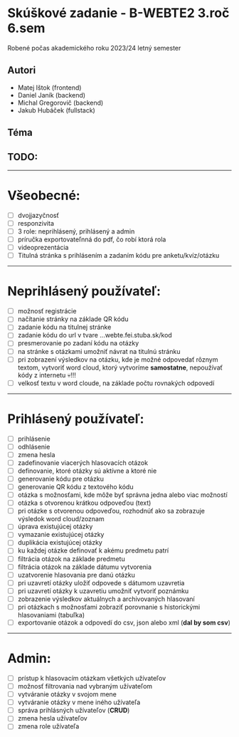 # Skúškové zadanie - B-WEBTE2 3.roč 6.sem
Robené počas akademického roku 2023/24 letný semester
## Autori
- Matej Ištok (frontend)
- Daniel Janík (backend)
- Michal Gregorovič (backend)
- Jakub Hubáček (fullstack)
## Téma

## TODO:

---

# Všeobecné:

- [ ] dvojjazyčnosť
- [ ] responzivita
- [ ] 3 role: neprihlásený, prihlásený a admin
- [ ] príručka exportovateľnná do pdf, čo robí ktorá rola
- [ ] videoprezentácia
- [ ] Titulná stránka s prihlásením a zadaním kódu pre anketu/kvíz/otázku

---

# Neprihlásený používateľ:

- [ ] možnosť registrácie
- [ ] načítanie stránky na základe QR kódu
- [ ] zadanie kódu na titulnej stránke
- [ ] zadanie kódu do url v tvare ...webte.fei.stuba.sk/kod 
- [ ] presmerovanie po zadaní kódu na otázky
- [ ] na stránke s otázkami umožniť návrat na titulnú stránku
- [ ] pri zobrazení výsledkov na otázku, kde je možné odpovedať rôznym textom, vytvoriť word cloud, ktorý vytvoríme **samostatne**, nepoužívať kódy z internetu :skull:!!!
- [ ] velkosť textu v word cloude, na základe počtu rovnakých odpovedí

---

# Prihlásený používateľ:

- [ ] prihlásenie
- [ ] odhlásenie
- [ ] zmena hesla
- [ ] zadefinovanie viacerých hlasovacích otázok
- [ ] definovanie, ktoré otázky sú aktívne a ktoré nie
- [ ] generovanie kódu pre otázku
- [ ] generovanie QR kódu z textového kódu
- [ ] otázka s možnosťami, kde môže byť správna jedna alebo viac možností
- [ ] otázka s otvorenou krátkou odpoveďou (text)
- [ ] pri otázke s otvorenou odpoveďou, rozhodnúť ako sa zobrazuje výsledok word cloud/zoznam
- [ ] úprava existujúcej otázky
- [ ] vymazanie existujúcej otázky
- [ ] duplikácia existujúcej otázky
- [ ] ku každej otázke definovať k akému predmetu patrí
- [ ] filtrácia otázok na základe predmetu
- [ ] filtrácia otázok na základe dátumu vytvorenia
- [ ] uzatvorenie hlasovania pre danú otázku
- [ ] pri uzavretí otázky uložiť odpovede s dátumom uzavretia
- [ ] pri uzavretí otázky k uzavretiu umožniť vytvoriť poznámku
- [ ] zobrazenie výsledkov aktuálnych a archivovaných hlasovaní 
- [ ] pri otázkach s možnosťami zobraziť porovnanie s historickými hlasovaniami (tabuľka)
- [ ] exportovanie otázok a odpovedí do csv, json alebo xml (**dal by som csv**)

---

# Admin:

- [ ] prístup k hlasovacím otázkam všetkých užívateľov
- [ ] možnosť filtrovania nad vybraným užívateľom
- [ ] vytváranie otázky v svojom mene
- [ ] vytváranie otázky v mene iného užívateľa
- [ ] správa prihlásných užívateľov (**CRUD**)
- [ ] zmena hesla užívateľov
- [ ] zmena role užívateľa